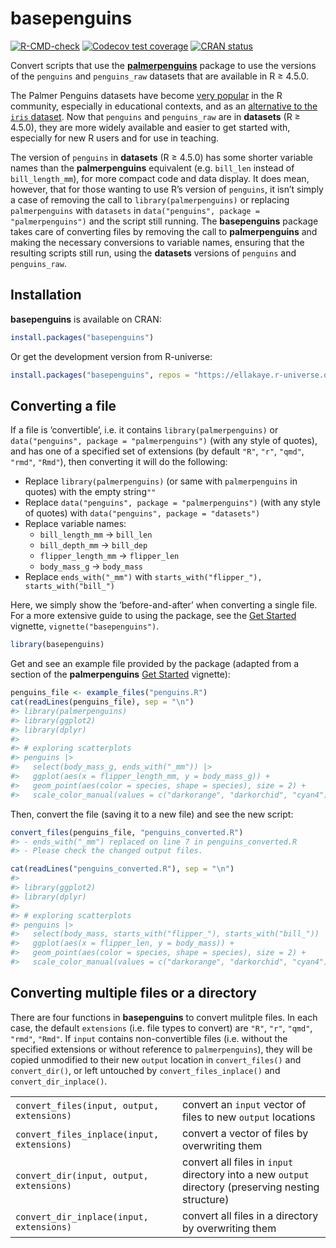 
<!-- README.md is generated from README.Rmd. Please edit that file -->

# basepenguins

<!-- badges: start -->

[![R-CMD-check](https://github.com/EllaKaye/basepenguins/actions/workflows/R-CMD-check.yaml/badge.svg)](https://github.com/EllaKaye/basepenguins/actions/workflows/R-CMD-check.yaml)
[![Codecov test
coverage](https://codecov.io/gh/EllaKaye/basepenguins/graph/badge.svg)](https://app.codecov.io/gh/EllaKaye/basepenguins)
[![CRAN
status](https://www.r-pkg.org/badges/version/basepenguins)](https://www.r-pkg.org/badges/version/basepenguins)
<!-- badges: end -->

Convert scripts that use the
[**palmerpenguins**](https://allisonhorst.github.io/palmerpenguins/index.html)
package to use the versions of the `penguins` and `penguins_raw`
datasets that are available in R ≥ 4.5.0.

The Palmer Penguins datasets have become [very
popular](https://apreshill.github.io/palmerpenguins-useR-2022/) in the R
community, especially in educational contexts, and as an [alternative to
the `iris`
dataset](https://journal.r-project.org/articles/RJ-2022-020/). Now that
`penguins` and `penguins_raw` are in **datasets** (R ≥ 4.5.0), they are
more widely available and easier to get started with, especially for new
R users and for use in teaching.

The version of `penguins` in **datasets** (R ≥ 4.5.0) has some shorter
variable names than the **palmerpenguins** equivalent (e.g. `bill_len`
instead of `bill_length_mm`), for more compact code and data display. It
does mean, however, that for those wanting to use R’s version of
`penguins`, it isn’t simply a case of removing the call to
`library(palmerpenguins)` or replacing `palmerpenguins` with `datasets`
in `data("penguins", package = "palmerpenguins")` and the script still
running. The **basepenguins** package takes care of converting files by
removing the call to **palmerpenguins** and making the necessary
conversions to variable names, ensuring that the resulting scripts still
run, using the **datasets** versions of `penguins` and `penguins_raw`.

## Installation

**basepenguins** is available on CRAN:

``` r
install.packages("basepenguins")
```

Or get the development version from R-universe:

``` r
install.packages("basepenguins", repos = "https://ellakaye.r-universe.dev")
```

## Converting a file

If a file is ‘convertible’, i.e. it contains `library(palmerpenguins)`
or `data("penguins", package = "palmerpenguins")` (with any style of
quotes), and has one of a specified set of extensions (by default `"R"`,
`"r"`, `"qmd"`, `"rmd"`, `"Rmd"`), then converting it will do the
following:

- Replace `library(palmerpenguins)` (or same with `palmerpenguins` in
  quotes) with the empty string`""`
- Replace `data("penguins", package = "palmerpenguins")` (with any style
  of quotes) with `data("penguins", package = "datasets")`
- Replace variable names:
  - `bill_length_mm` -\> `bill_len`
  - `bill_depth_mm` -\> `bill_dep`
  - `flipper_length_mm` -\> `flipper_len`
  - `body_mass_g` -\> `body_mass`
- Replace `ends_with("_mm")` with
  `starts_with("flipper_"), starts_with("bill_")`

Here, we simply show the ‘before-and-after’ when converting a single
file. For a more extensive guide to using the package, see the [Get
Started](https://ellakaye.github.io/basepenguins/articles/basepenguins.html)
vignette, `vignette("basepenguins")`.

``` r
library(basepenguins)
```

Get and see an example file provided by the package (adapted from a
section of the **palmerpenguins** [Get
Started](https://allisonhorst.github.io/palmerpenguins/articles/intro.html)
vignette):

``` r
penguins_file <- example_files("penguins.R")
cat(readLines(penguins_file), sep = "\n")
#> library(palmerpenguins)
#> library(ggplot2)
#> library(dplyr)
#> 
#> # exploring scatterplots
#> penguins |>
#>   select(body_mass_g, ends_with("_mm")) |>
#>   ggplot(aes(x = flipper_length_mm, y = body_mass_g)) +
#>   geom_point(aes(color = species, shape = species), size = 2) +
#>   scale_color_manual(values = c("darkorange", "darkorchid", "cyan4"))
```

Then, convert the file (saving it to a new file) and see the new script:

``` r
convert_files(penguins_file, "penguins_converted.R")
#> - ends_with("_mm") replaced on line 7 in penguins_converted.R
#> - Please check the changed output files.
```

``` r
cat(readLines("penguins_converted.R"), sep = "\n")
#> 
#> library(ggplot2)
#> library(dplyr)
#> 
#> # exploring scatterplots
#> penguins |>
#>   select(body_mass, starts_with("flipper_"), starts_with("bill_")) |>
#>   ggplot(aes(x = flipper_len, y = body_mass)) +
#>   geom_point(aes(color = species, shape = species), size = 2) +
#>   scale_color_manual(values = c("darkorange", "darkorchid", "cyan4"))
```

## Converting multiple files or a directory

There are four functions in **basepenguins** to convert mulitple files.
In each case, the default `extensions` (i.e. file types to convert) are
`"R"`, `"r"`, `"qmd"`, `"rmd"`, `"Rmd"`. If `input` contains
non-convertible files (i.e. without the specified extensions or without
reference to `palmerpenguins`), they will be copied unmodified to their
new `output` location in `convert_files()` and `convert_dir()`, or left
untouched by `convert_files_inplace()` and `convert_dir_inplace()`.

|  |  |
|----|----|
| `convert_files(input, output, extensions)` | convert an `input` vector of files to new `output` locations |
| `convert_files_inplace(input, extensions)` | convert a vector of files by overwriting them |
| `convert_dir(input, output, extensions)` | convert all files in `input` directory into a new `output` directory (preserving nesting structure) |
| `convert_dir_inplace(input, extensions)` | convert all files in a directory by overwriting them |
